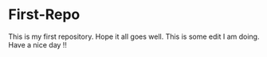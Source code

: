 # First-Repo
This is my first repository. Hope it all goes well.
This is some edit I am doing. Have a nice day !!
